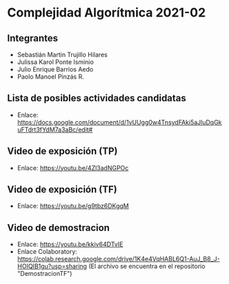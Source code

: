 # Complejidad Algorítmica 2021-02
## Integrantes
- Sebastián Martin Trujillo Hilares
- Julissa Karol Ponte Isminio
- Julio Enrique Barrios Aedo
- Paolo Manoel Pinzás R.

## Lista de posibles actividades candidatas
- Enlace: https://docs.google.com/document/d/1vUUgg0w4TnsydFAki5aJluDqGkuFTdrt3fYdM7a3aBc/edit#

## Video de exposición (TP)
- Enlace: https://youtu.be/4Zl3adNGPOc

## Video de exposición (TF)
- Enlace: https://youtu.be/g9tbz6DKgqM

## Video de demostracion
- Enlace: https://youtu.be/kkiv64DTvIE
- Enlace Colaboratory: https://colab.research.google.com/drive/1K4e4VqHABL6Q1-AuJ_B8_J-HOIQIB1gu?usp=sharing (El archivo se encuentra en el repositorio "DemostracionTF")
